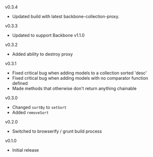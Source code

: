 v0.3.4

* Updated build with latest backbone-collection-proxy.

v0.3.3

* Updated to support Backbone v1.1.0

v0.3.2

* Added ability to destroy proxy

v0.3.1

* Fixed critical bug when adding models to a collection sorted 'desc'
* Fixed critical bug when adding models with no comparator function defined
* Made methods that otherwise don't return anything chainable

v0.3.0

* Changed `sortBy` to `setSort`
* Added `removeSort`

v0.2.0

* Switched to browserify / grunt build process

v0.1.0

* Initial release
